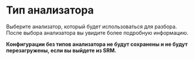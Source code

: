 # Тип анализатора

Выберите анализатор, который будет использоваться для разбора. После выбора анализатора вы увидите более подробную информацию.

**Конфигурации без типов анализатора не будут сохранены и не будут перезагружены, если вы выйдете из SRM.**
